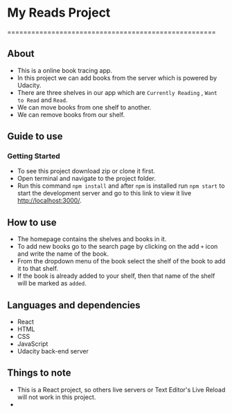# My Reads Project

====================================================

## About

- This is a online book tracing app.
- In this project we can add books from the server which is powered by Udacity.
- There are three shelves in our app which are `Currently Reading` , `Want to Read` and `Read`.
- We can move books from one shelf to another.
- We can remove books from our shelf.

## Guide to use

### Getting Started

- To see this project download zip or clone it first.
- Open terminal and navigate to the project folder.
- Run this command `npm install` and after `npm` is installed run `npm start` to start the development server and go to this link to view it live [http://localhost:3000/](http://localhost:3000/).

## How to use

- The homepage contains the shelves and books in it.
- To add new books go to the search page by clicking on the add `+` icon and write the name of the book.
- From the dropdown menu of the book select the shelf of the book to add it to that shelf.
- If the book is already added to your shelf, then that name of the shelf will be marked as `added`.

## Languages and dependencies

- React
- HTML
- CSS
- JavaScript
- Udacity back-end server

## Things to note

- This is a React project, so others live servers or Text Editor's Live Reload will not work in this project.
- 
